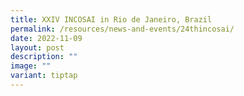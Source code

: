 ```yaml
---
title: XXIV INCOSAI in Rio de Janeiro, Brazil
permalink: /resources/news-and-events/24thincosai/
date: 2022-11-09
layout: post
description: ""
image: ""
variant: tiptap
---
```

